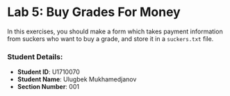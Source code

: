 # Lab 5: Buy Grades For Money

In this exercises, you should make a form which takes payment information from suckers who want to buy a grade, and store it in a `suckers.txt` file.


### Student Details:

- **Student ID**: U1710070
- **Student Name**: Ulugbek Mukhamedjanov
- **Section Number**: 001
